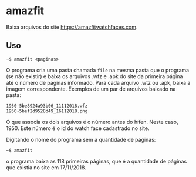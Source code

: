 # amazfit
Baixa arquivos do site https://amazfitwatchfaces.com.

## Uso

```
~$ amazfit <paginas>
```

O programa cria uma pasta chamada `file` na mesma pasta que o programa (se não existir) e
baixa os arquivos .wfz e .apk do site da primeira página até o número de páginas informado.
Para cada arquivo .wtz ou .apk, baixa a imagem correspondente. Exemplos de um par de arquivos baixado
na pasta:

```
1950-5be8924a93b06_11112018.wfz
1950-5bef2d9528d49_16112018.png
```
 
O que associa os dois arquivos é o número antes do hífen. Neste caso, 1950. Este número é o id do watch
face cadastrado no site.

Digitando o nome do programa sem a quantidade de páginas:

```
~$ amazfit
```

o programa baixa as 118 primeiras páginas, que é a quantidade de páginas que existia no site em 17/11/2018.